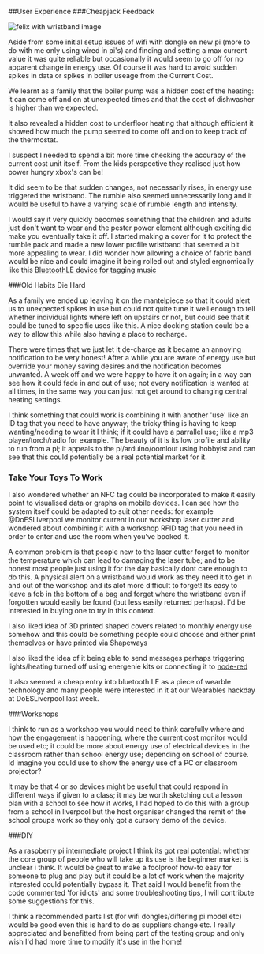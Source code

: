 ##User Experience
###Cheapjack Feedback

![felix with wristband image](https://github.com/cheapjack/cheapjack.github.io/blob/master/tumblr_files/tumblr_nk70a9PXSf1r2ybsso2_540.jpg)

Aside from some initial setup issues of wifi with dongle on new pi (more to do with me only using wired in pi's) and finding and setting a max current value it was quite reliable but occasionally it would seem to go off for no apparent change in energy use. Of course it was hard to avoid sudden spikes in data or spikes in boiler useage from the Current Cost.

We learnt as a family that the boiler pump was a hidden cost of the heating: it can come off and on at unexpected times and that the cost of dishwasher is higher than we expected.

It also revealed a hidden cost to underfloor heating that although efficient it showed how much the pump seemed to come off and on to keep track of the thermostat.

I suspect I needed to spend a bit more time checking the accuracy of the current cost unit itself. From the kids perspective they realised just how power hungry xbox's can be!

It did seem to be that sudden changes, not necessarily rises, in energy use triggered the wristband. The rumble also seemed unnecessarily long and it would be useful to have a varying scale of rumble length and intensity.

I would say it very quickly becomes something that the children and adults just don't want to wear and the pester power element although exciting did make you eventually take it off. I started making a cover for it to protect the rumble pack and made a new lower profile wristband that seemed a bit more appealing to wear. I did wonder how allowing a choice of fabric band would be nice and could imagine it being rolled out and styled ergnomically like this [BluetoothLE device for tagging music](http://www.skute.me/)


###Old Habits Die Hard

As a family we ended up leaving it on the mantelpiece so that it could alert us to unexpected spikes in use but could not quite tune it well enough to tell whether individual lights where left on upstairs or not, but could see that it could be tuned to specific uses like this. A nice docking station could be a way to allow this while also having a place to recharge.

There were times that we just let it de-charge as it became an annoying notification to be very honest! After a while you are aware of energy use but override your money saving desires and the notification becomes unwanted. A week off and we were happy to have it on again; in a way can see how it could fade in and out of use; not every notification is wanted at all times, in the same way you can just not get around to changing central heating settings.

I think something that could work is combining it with another 'use' like an ID tag that you need to have anyway; the tricky thing is having to keep wanting/needing to wear it I think; if it could have a parrallel use; like a mp3 player/torch/radio for example. The beauty of it is its low profile and ability to run from a pi; it appeals to the pi/arduino/oomlout using hobbyist and can see that this could potentially be a real potential market for it.

### Take Your Toys To Work

I also wondered whether an NFC tag could be incorporated to make it easily point to visualised data or graphs on mobile devices. I can see how the system itself could be adapted to suit other needs: for example @DoESLIverpool we monitor current in our workshop laser cutter and wondered about combining it with a workshop RFID tag that you need in order to enter and use the room when you've booked it.

A common problem is that people new to the laser cutter forget to monitor the temperature which can lead to damaging the laser tube; and to be honest most people just using it for the day basically dont care enough to do this. A physical alert on a wristband would work as they need it to get in and out of the workshop and its alot more difficult to forget! Its easy to leave a fob in the bottom of a bag and forget where the wristband even if forgotten would easily be found (but less easily returned perhaps). I'd be interested in buying one to try in this context.

I also liked idea of 3D printed shaped covers related to monthly energy use somehow and this could be something people could choose and either print themselves or have printed via Shapeways

I also liked the idea of it being able to send messages perhaps triggering lights/heating turned off using energenie kits or connecting it to [node-red](http://nodered.org/)

It also seemed a cheap entry into bluetooth LE as a piece of wearble technology and many people were interested in it at our  Wearables hackday at DoESLiverpool last week.

###Workshops

I think to run as a workshop you would need to think carefully where and how the engagement is happening, where the current cost monitor would be used etc; it could be more about energy use of electrical devices in the classroom rather than school energy use; depending on school of course. Id imagine you could use to show the energy use of a PC or classroom projector?

It may be that 4 or so devices might be useful that could respond in different ways if given to a class; it may be worth sketching out a lesson plan with a school to see how it works, I had hoped to do this with a group from a school in liverpool but the host organiser changed the remit of the school groups work so they only got a cursory demo of the device.

###DIY

As  a raspberry pi intermediate project I think its got real potential: whether the core group of people who will take up its use is the beginner  market is unclear i think. It would be great to make a foolproof how-to easy for someone to plug and play but it could be a lot of work when the majority interested could potentially bypass it. That said I would benefit from the code commented 'for idiots' and some troubleshooting tips, I will contribute some suggestions for this.

I think a recommended parts list (for wifi dongles/differing pi model etc) would be good even this is hard to do as suppliers change etc. I really appreciated and benefitted from being part of the testing group and only wish I'd had more time to modify it's use in the home!
